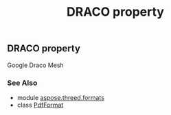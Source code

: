 ﻿---
title: DRACO property
second_title: Aspose.3D for Python via .NET API References
description: 
type: docs
weight: 140
url: /python-net/aspose.threed.formats/pdfformat/draco/
is_root: false
---

## DRACO property


Google Draco Mesh

### See Also
* module [aspose.threed.formats](../../)
* class [PdfFormat](/3d/python-net/aspose.threed.formats/pdfformat)

